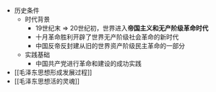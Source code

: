 - 历史条件
	- 时代背景
		- 19世纪末 => 20世纪初，世界进入**帝国主义和无产阶级革命时代**
		- 十月革命胜利开辟了世界无产阶级社会革命的新时代
		- 中国反帝反封建从旧的世界资产阶级民主革命的一部分
	- 实践基础
		- 中国共产党进行革命和建设的成功实践
- [[毛泽东思想形成发展过程]]
- [[毛泽东思想活的灵魂]]